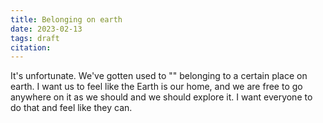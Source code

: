 ```yaml
---
title: Belonging on earth
date: 2023-02-13
tags: draft
citation: 
---
```


It's unfortunate. We've gotten used to "" belonging to a certain place on earth. I want us to feel like the Earth is our home, and we are free to go anywhere on it as we should and we should explore it. I want everyone to do that and feel like they can.
